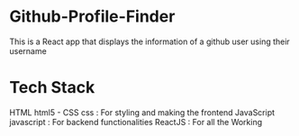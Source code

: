 # Github-Profile-Finder
This is a React app that displays the information of a github user using their username

# Tech Stack
HTML html5 - CSS css : For styling and making the frontend
JavaScript javascript : For backend functionalities
ReactJS : For all the Working
